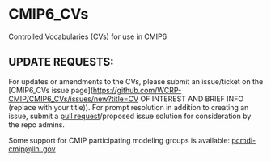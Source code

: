 # CMIP6_CVs
Controlled Vocabularies (CVs) for use in CMIP6

UPDATE REQUESTS:
----------------

For updates or amendments to the CVs, please submit an issue/ticket on the [CMIP6_CVs issue page](https://github.com/WCRP-CMIP/CMIP6_CVs/issues/new?title=CV OF INTEREST AND BRIEF INFO (replace with your title)). For prompt resolution in addition to creating an issue, submit a [pull request](https://github.com/WCRP-CMIP/CMIP6_CVs/pulls)/proposed issue solution for consideration by the repo admins.

Some support for CMIP participating modeling groups is available: pcmdi-cmip@llnl.gov
